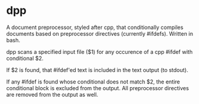 # dpp
A document preprocessor, styled after cpp, that conditionally compiles documents based on preprocessor directives (currently #ifdefs).  Written in bash.

dpp scans a specified input file ($1) for any occurence of a cpp #ifdef with conditional $2.  

If $2 is found, that #ifdef'ed text is included in the text output (to stdout).

If any #ifdef is found whose conditional does not match $2, the entire conditional block is excluded from the output.  All preprocessor directives are removed from the output as well.



